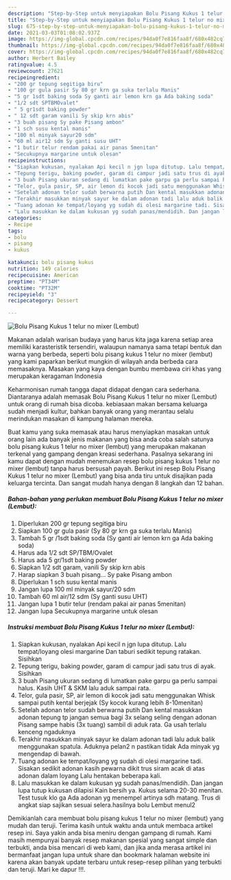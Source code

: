 ```yaml
---
description: "Step-by-Step untuk menyiapakan Bolu Pisang Kukus 1 telur no mixer (Lembut) Luar biasa"
title: "Step-by-Step untuk menyiapakan Bolu Pisang Kukus 1 telur no mixer (Lembut) Luar biasa"
slug: 675-step-by-step-untuk-menyiapakan-bolu-pisang-kukus-1-telur-no-mixer-lembut-luar-biasa
date: 2021-03-03T01:08:02.937Z
image: https://img-global.cpcdn.com/recipes/94da0f7e816faa8f/680x482cq70/bolu-pisang-kukus-1-telur-no-mixer-lembut-foto-resep-utama.jpg
thumbnail: https://img-global.cpcdn.com/recipes/94da0f7e816faa8f/680x482cq70/bolu-pisang-kukus-1-telur-no-mixer-lembut-foto-resep-utama.jpg
cover: https://img-global.cpcdn.com/recipes/94da0f7e816faa8f/680x482cq70/bolu-pisang-kukus-1-telur-no-mixer-lembut-foto-resep-utama.jpg
author: Herbert Bailey
ratingvalue: 4.5
reviewcount: 27621
recipeingredient:
- "200 gr tepung segitiga biru"
- "100 gr gula pasir Sy 80 gr krn ga suka terlalu Manis"
- "5 gr 1sdt baking soda Sy ganti air lemon krn ga Ada baking soda"
- "1/2 sdt SPTBMOvalet"
- " 5 gr1sdt baking powder"
- " 12 sdt garam vanili Sy skip krn abis"
- "3 buah pisang Sy pake Pisang ambon"
- "1 sch susu kental manis"
- "100 ml minyak sayur20 sdm"
- "60 ml air12 sdm Sy ganti susu UHT"
- "1 butir telur rendam pakai air panas 5menitan"
- "Secukupnya margarine untuk olesan"
recipeinstructions:
- "Siapkan kukusan, nyalakan Api kecil n jgn lupa ditutup. Lalu tempat/loyang olesi margarine Dan taburi sedikit tepung ratakan. Sisihkan"
- "Tepung terigu, baking powder, garam di campur jadi satu trus di ayak. Sisihkan"
- "3 buah Pisang ukuran sedang di lumatkan pake garpu ga perlu sampai halus. Kasih UHT &amp; SKM lalu aduk sampai rata."
- "Telor, gula pasir, SP, air lemon di kocok jadi satu menggunakan Whisk sampai putih kental berjejak (Sy kocok kurang lebih 8-10menitan)"
- "Setelah adonan telor sudah berwarna putih Dan kental masukkan adonan tepung tp jangan semua bagi 3x selang seling dengan adonan Pisang sampe habis (3x tuang) sambil di aduk rata. Ga usah terlalu kenceng ngaduknya"
- "Terakhir masukkan minyak sayur ke dalam adonan tadi lalu aduk balik menggunakan spatula. Aduknya pelan2 n pastikan tidak Ada minyak yg mengendap di bawah."
- "Tuang adonan ke tempat/loyang yg sudah di olesi margarine tadi. Sisakan sedikit adonan kasih pewarna dikit trus siram acak di atas adonan dalam loyang Lalu hentakan beberapa kali."
- "Lalu masukkan ke dalam kukusan yg sudah panas/mendidih. Dan jangan lupa tutup kukusan dilapisi Kain bersih ya. Kukus selama 20-30 menitan. Test tusuk klo ga Ada adonan yg menempel artinya sdh matang. Trus di angkat siap sajikan sesuai selera.hasilnya bolu Lembut menul2"
categories:
- Recipe
tags:
- bolu
- pisang
- kukus

katakunci: bolu pisang kukus 
nutrition: 149 calories
recipecuisine: American
preptime: "PT34M"
cooktime: "PT32M"
recipeyield: "3"
recipecategory: Dessert

---
```



![Bolu Pisang Kukus 1 telur no mixer (Lembut)](https://img-global.cpcdn.com/recipes/94da0f7e816faa8f/680x482cq70/bolu-pisang-kukus-1-telur-no-mixer-lembut-foto-resep-utama.jpg)

Makanan adalah warisan budaya yang harus kita jaga karena setiap area memiliki karasteristik tersendiri, walaupun namanya sama tetapi bentuk dan warna yang berbeda, seperti bolu pisang kukus 1 telur no mixer (lembut) yang kami paparkan berikut mungkin di wilayah anda berbeda cara memasaknya. Masakan yang kaya dengan bumbu membawa ciri khas yang merupakan keragaman Indonesia

Keharmonisan rumah tangga dapat didapat dengan cara sederhana. Diantaranya adalah memasak Bolu Pisang Kukus 1 telur no mixer (Lembut) untuk orang di rumah bisa dicoba. kebiasaan makan bersama keluarga sudah menjadi kultur, bahkan banyak orang yang merantau selalu merindukan masakan di kampung halaman mereka.



Buat kamu yang suka memasak atau harus menyiapkan masakan untuk orang lain ada banyak jenis makanan yang bisa anda coba salah satunya bolu pisang kukus 1 telur no mixer (lembut) yang merupakan makanan terkenal yang gampang dengan kreasi sederhana. Pasalnya sekarang ini kamu dapat dengan mudah menemukan resep bolu pisang kukus 1 telur no mixer (lembut) tanpa harus bersusah payah.
Berikut ini resep Bolu Pisang Kukus 1 telur no mixer (Lembut) yang bisa anda tiru untuk disajikan pada keluarga tercinta. Dan sangat mudah hanya dengan 8 langkah dan 12 bahan.


<!--inarticleads1-->

##### Bahan-bahan yang perlukan membuat Bolu Pisang Kukus 1 telur no mixer (Lembut):

1. Diperlukan 200 gr tepung segitiga biru
1. Siapkan 100 gr gula pasir (Sy 80 gr krn ga suka terlalu Manis)
1. Tambah 5 gr /1sdt baking soda (Sy ganti air lemon krn ga Ada baking soda)
1. Harus ada 1/2 sdt SP/TBM/Ovalet
1. Harus ada  5 gr/1sdt baking powder
1. Siapkan  1/2 sdt garam, vanili Sy skip krn abis
1. Harap siapkan 3 buah pisang... Sy pake Pisang ambon
1. Diperlukan 1 sch susu kental manis
1. Jangan lupa 100 ml minyak sayur/20 sdm
1. Tambah 60 ml air/12 sdm (Sy ganti susu UHT)
1. Jangan lupa 1 butir telur (rendam pakai air panas 5menitan)
1. Jangan lupa Secukupnya margarine untuk olesan




<!--inarticleads2-->

##### Instruksi membuat  Bolu Pisang Kukus 1 telur no mixer (Lembut):

1. Siapkan kukusan, nyalakan Api kecil n jgn lupa ditutup. Lalu tempat/loyang olesi margarine Dan taburi sedikit tepung ratakan. Sisihkan
1. Tepung terigu, baking powder, garam di campur jadi satu trus di ayak. Sisihkan
1. 3 buah Pisang ukuran sedang di lumatkan pake garpu ga perlu sampai halus. Kasih UHT &amp; SKM lalu aduk sampai rata.
1. Telor, gula pasir, SP, air lemon di kocok jadi satu menggunakan Whisk sampai putih kental berjejak (Sy kocok kurang lebih 8-10menitan)
1. Setelah adonan telor sudah berwarna putih Dan kental masukkan adonan tepung tp jangan semua bagi 3x selang seling dengan adonan Pisang sampe habis (3x tuang) sambil di aduk rata. Ga usah terlalu kenceng ngaduknya
1. Terakhir masukkan minyak sayur ke dalam adonan tadi lalu aduk balik menggunakan spatula. Aduknya pelan2 n pastikan tidak Ada minyak yg mengendap di bawah.
1. Tuang adonan ke tempat/loyang yg sudah di olesi margarine tadi. Sisakan sedikit adonan kasih pewarna dikit trus siram acak di atas adonan dalam loyang Lalu hentakan beberapa kali.
1. Lalu masukkan ke dalam kukusan yg sudah panas/mendidih. Dan jangan lupa tutup kukusan dilapisi Kain bersih ya. Kukus selama 20-30 menitan. Test tusuk klo ga Ada adonan yg menempel artinya sdh matang. Trus di angkat siap sajikan sesuai selera.hasilnya bolu Lembut menul2




Demikianlah cara membuat bolu pisang kukus 1 telur no mixer (lembut) yang mudah dan teruji. Terima kasih untuk waktu anda untuk membaca artikel resep ini. Saya yakin anda bisa meniru dengan gampang di rumah. Kami masih mempunyai banyak resep makanan spesial yang sangat simple dan terbukti, anda bisa mencari di web kami, dan jika anda merasa artikel ini bermanfaat jangan lupa untuk share dan bookmark halaman website ini karena akan banyak update terbaru untuk resep-resep pilihan yang terbukti dan teruji. Mari ke dapur !!!. 

